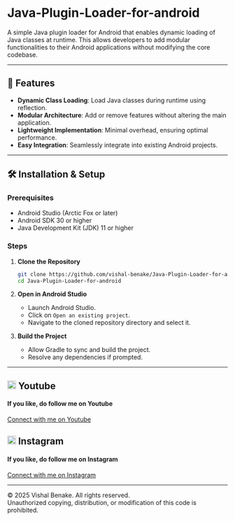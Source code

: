 # Java-Plugin-Loader-for-android

A simple Java plugin loader for Android that enables dynamic loading of Java classes at runtime. This allows developers to add modular functionalities to their Android applications without modifying the core codebase.

---

## 🚀 Features

- **Dynamic Class Loading**: Load Java classes during runtime using reflection.
- **Modular Architecture**: Add or remove features without altering the main application.
- **Lightweight Implementation**: Minimal overhead, ensuring optimal performance.
- **Easy Integration**: Seamlessly integrate into existing Android projects.

---

## 🛠️ Installation & Setup

### Prerequisites

- Android Studio (Arctic Fox or later)
- Android SDK 30 or higher
- Java Development Kit (JDK) 11 or higher

### Steps

1. **Clone the Repository**

   ```bash
   git clone https://github.com/vishal-benake/Java-Plugin-Loader-for-android.git
   cd Java-Plugin-Loader-for-android
   ```

2. **Open in Android Studio**

   - Launch Android Studio.
   - Click on `Open an existing project`.
   - Navigate to the cloned repository directory and select it.

3. **Build the Project**

   - Allow Gradle to sync and build the project.
   - Resolve any dependencies if prompted.

---

## <img src="https://upload.wikimedia.org/wikipedia/commons/0/09/YouTube_full-color_icon_%282017%29.svg" width="20" height="20"> Youtube
<h4>If you like, do follow me on Youtube</h4>
<a href="https://www.youtube.com/@Code-With-Vishal">Connect with me on  Youtube</a>

## <img src="https://upload.wikimedia.org/wikipedia/commons/e/e7/Instagram_logo_2016.svg" width="20" height="20"> Instagram
<h4>If you like, do follow me on Instagram</h4>
<a href="https://www.instagram.com/vishaal_87">Connect with me on Instagram</a>

---

© 2025 Vishal Benake. All rights reserved.  
Unauthorized copying, distribution, or modification of this code is prohibited.
